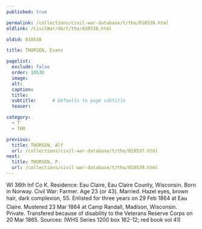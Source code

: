 ```yaml
---
published: true

permalink: /collections/civil-war-database/t/tho/010538.html
oldlink: /CivilWar/db/t/tho/010538.html

oldid: 010538

title: THORSEN, Evans

pagelist:
  exclude: false
  order: 10538
  image: 
  alt:
  caption:
  title:
  subtitle:      # Defaults to page subtitle
  teaser:

category: 
  - T 
  - THO

previous:
  title: THORSEN, Alf
  url: /collections/civil-war-database/t/tho/010537.html  
next:
  title: THORSEN, P.
  url: /collections/civil-war-database/t/tho/010539.html   
---
```

WI 36th Inf Co K. Residence: Eau Claire, Eau Claire County, Wisconsin. Born in Norway. Civil War: Farmer. Age 23 (or 43). Married. Hazel eyes, brown hair, dark complexion, 5&#146;5&#148;. Enlisted for three years on 29 Feb 1864 at Eau Claire. Mustered 23 Mar 1864 at Camp Randall, Madison, Wisconsin. Private. Transfered because of disability to the Veterans Reserve Corps on 20 Mar 1865. Sources: (WHS Series 1200 box 162-12; red book vol 41)